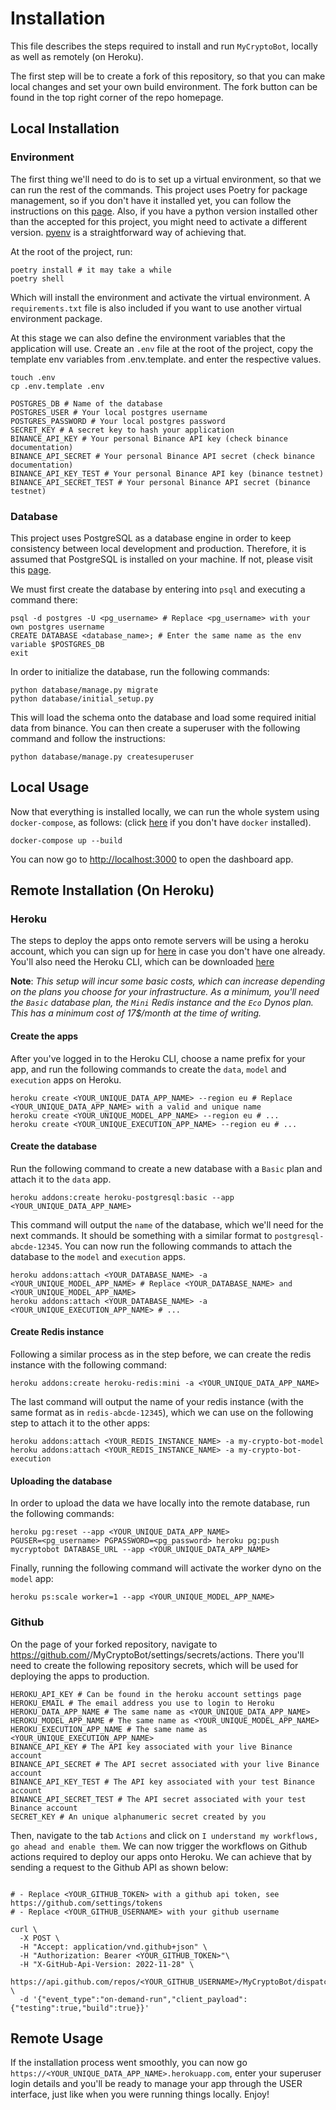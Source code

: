# Installation

This file describes the steps required to install and run `MyCryptoBot`, locally as well as remotely (on Heroku).

The first step will be to create a fork of this repository, so that you can make local changes and set 
your own build environment. The fork button can be found in the top right corner of the repo homepage. 


## Local Installation

### Environment

The first thing we'll need to do is to set up a virtual environment, so that we can run the rest of the commands.
This project uses Poetry for package management, so if you don't have it installed yet, you can follow the 
instructions on this [page](https://python-poetry.org/docs/). Also, if you have a python version installed other 
than the accepted for this project, you might need to activate a different version. [pyenv](https://github.com/pyenv/pyenv) 
is a straightforward way of achieving that. 

At the root of the project, run: 
```shell
poetry install # it may take a while
poetry shell
```
Which will install the environment and activate the virtual environment. A `requirements.txt` file is also included 
if you want to use another virtual environment package. 

At this stage we can also define the environment variables that the application will use.
Create an `.env` file at the root of the project, copy the template env variables from 
.env.template. and enter the respective values. 

```shell
touch .env
cp .env.template .env
```

```shell
POSTGRES_DB # Name of the database
POSTGRES_USER # Your local postgres username
POSTGRES_PASSWORD # Your local postgres password
SECRET_KEY # A secret key to hash your application
BINANCE_API_KEY # Your personal Binance API key (check binance documentation)
BINANCE_API_SECRET # Your personal Binance API secret (check binance documentation)
BINANCE_API_KEY_TEST # Your personal Binance API key (binance testnet)
BINANCE_API_SECRET_TEST # Your personal Binance API secret (binance testnet)
```

### Database

This project uses PostgreSQL as a database engine in order to keep consistency between local development and production.
Therefore, it is assumed that PostgreSQL is installed on your machine. If not, please visit this
[page](https://www.postgresql.org/download/).

We must first create the database by entering into `psql` and executing a command there:
```shell
psql -d postgres -U <pg_username> # Replace <pg_username> with your own postgres username
CREATE DATABASE <database_name>; # Enter the same name as the env variable $POSTGRES_DB
exit
```
In order to initialize the database, run the following commands:
```shell
python database/manage.py migrate
python database/initial_setup.py
```
This will load the schema onto the database and load some required initial data 
from binance. You can then create a superuser with the following command and follow the
instructions:

```shell
python database/manage.py createsuperuser
```

## Local Usage

Now that everything is installed locally, we can run the whole system using `docker-compose`, as follows:
(click [here](https://docs.docker.com/get-docker/) if you don't have `docker` installed).

```shell
docker-compose up --build
```

You can now go to [http://localhost:3000](http://localhost:3000) to open the dashboard app. 



## Remote Installation (On Heroku)


### Heroku

The steps to deploy the apps onto remote servers will be using a heroku account, which you can sign up for 
[here](https://signup.heroku.com/) in case you don't have one already. You'll also need the Heroku CLI, which can be 
downloaded [here](https://devcenter.heroku.com/articles/heroku-cli)

**Note**: *This setup will incur some basic costs, which
can increase depending on the plans you choose for your infrastructure. As a minimum, you'll need the 
`Basic` database plan, the `Mini` Redis instance and the `Eco` Dynos plan. This has a minimum cost of 17$/month at the time
of writing.*

#### Create the apps

After you've logged in to the Heroku CLI, choose a name prefix for your app, and run the following commands to 
create the `data`, `model` and `execution` apps on Heroku.

```shell
heroku create <YOUR_UNIQUE_DATA_APP_NAME> --region eu # Replace <YOUR_UNIQUE_DATA_APP_NAME> with a valid and unique name
heroku create <YOUR_UNIQUE_MODEL_APP_NAME> --region eu # ...
heroku create <YOUR_UNIQUE_EXECUTION_APP_NAME> --region eu # ...
```

#### Create the database

Run the following command to create a new database with a `Basic` plan and attach it to the `data` app.

```shell
heroku addons:create heroku-postgresql:basic --app <YOUR_UNIQUE_DATA_APP_NAME>
```

This command will output the `name` of the database, which we'll need for the next commands. It should be something 
with a similar format to `postgresql-abcde-12345`. You can now run the following commands to attach the database
to the `model` and `execution` apps.

```shell
heroku addons:attach <YOUR_DATABASE_NAME> -a <YOUR_UNIQUE_MODEL_APP_NAME> # Replace <YOUR_DATABASE_NAME> and <YOUR_UNIQUE_MODEL_APP_NAME>
heroku addons:attach <YOUR_DATABASE_NAME> -a <YOUR_UNIQUE_EXECUTION_APP_NAME> # ...
```

#### Create Redis instance

Following a similar process as in the step before, we can create the redis instance with the following command:

```shell
heroku addons:create heroku-redis:mini -a <YOUR_UNIQUE_DATA_APP_NAME>
```

The last command will output the name of your redis instance (with the same format as in `redis-abcde-12345`), 
which we can use on the following step to attach it to the other apps:

```shell
heroku addons:attach <YOUR_REDIS_INSTANCE_NAME> -a my-crypto-bot-model
heroku addons:attach <YOUR_REDIS_INSTANCE_NAME> -a my-crypto-bot-execution
```

#### Uploading the database

In order to upload the data we have locally into the remote database, run the following commands:

```shell
heroku pg:reset --app <YOUR_UNIQUE_DATA_APP_NAME>
PGUSER=<pg_username> PGPASSWORD=<pg_password> heroku pg:push mycryptobot DATABASE_URL --app <YOUR_UNIQUE_DATA_APP_NAME>
```

Finally, running the following command will activate the worker dyno on the `model` app:
```shell
heroku ps:scale worker=1 --app <YOUR_UNIQUE_MODEL_APP_NAME>
```

### Github

On the page of your forked repository, navigate to
https://github.com/<your-github-username>/MyCryptoBot/settings/secrets/actions. There you'll need to create the following
repository secrets, which will be used for deploying the apps to production.

```shell
HEROKU_API_KEY # Can be found in the heroku account settings page 
HEROKU_EMAIL # The email address you use to login to Heroku
HEROKU_DATA_APP_NAME # The same name as <YOUR_UNIQUE_DATA_APP_NAME>
HEROKU_MODEL_APP_NAME # The same name as <YOUR_UNIQUE_MODEL_APP_NAME>
HEROKU_EXECUTION_APP_NAME # The same name as <YOUR_UNIQUE_EXECUTION_APP_NAME>
BINANCE_API_KEY # The API key associated with your live Binance account
BINANCE_API_SECRET # The API secret associated with your live Binance account
BINANCE_API_KEY_TEST # The API key associated with your test Binance account
BINANCE_API_SECRET_TEST # The API secret associated with your test Binance account
SECRET_KEY # An unique alphanumeric secret created by you
```

Then, navigate to the tab `Actions` and click on `I understand my workflows, go ahead and enable them`. We can now
trigger the workflows on Github actions required to deploy our apps onto Heroku. We can achieve that by sending a 
request to the Github API as shown below:

```shell

# - Replace <YOUR_GITHUB_TOKEN> with a github api token, see https://github.com/settings/tokens
# - Replace <YOUR_GITHUB_USERNAME> with your github username

curl \
  -X POST \
  -H "Accept: application/vnd.github+json" \
  -H "Authorization: Bearer <YOUR_GITHUB_TOKEN>"\
  -H "X-GitHub-Api-Version: 2022-11-28" \
  https://api.github.com/repos/<YOUR_GITHUB_USERNAME>/MyCryptoBot/dispatches \
  -d '{"event_type":"on-demand-run","client_payload":{"testing":true,"build":true}}'
```

## Remote Usage

If the installation process went smoothly, you can now go `https://<YOUR_UNIQUE_DATA_APP_NAME>.herokuapp.com`, enter 
your superuser login details and you'll be ready to manage your app through the USER interface, just like when you were 
running things locally. Enjoy!